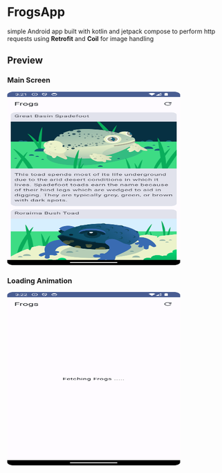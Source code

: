 # FrogsApp
simple Android app built with kotlin and jetpack compose to perform 
http requests using **Retrofit** and **Coil** for image handling

## Preview
### Main Screen
<img src="media/main-screen.png" width="400" height="400"/>

### Loading Animation
<img src="media/loading-animation.png" width="400" height="400"/>